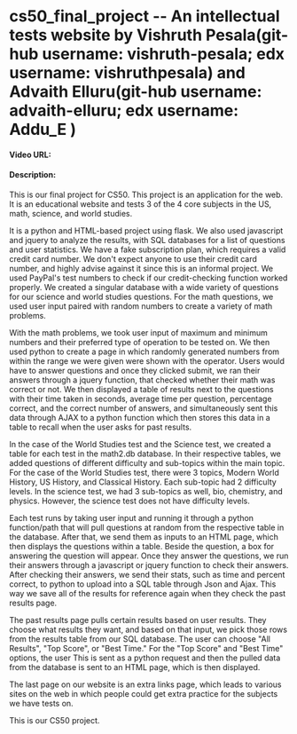 # cs50_final_project -- An intellectual tests website by Vishruth Pesala(git-hub username: vishruth-pesala; edx username: vishruthpesala) and Advaith Elluru(git-hub username: advaith-elluru; edx username: Addu_E )

#### Video URL:
#### Description:

  This is our final project for CS50. This project is an application for the web. It is an educational website and tests 3 of the 4 core subjects in the US, math, science, and world studies.

  It is a python and HTML-based project using flask. We also used javascript and jquery to analyze the results, with SQL databases for a list of questions and user statistics. We have a fake subscription plan, which requires a valid credit card number. We don't expect anyone to use their credit card number, and highly advise against it since this is an informal project. We used PayPal's test numbers to check if our credit-checking function worked properly. We created a singular database with a wide variety of questions for our science and world studies questions. For the math questions, we used user input paired with random numbers to create a variety of math problems.

  With the math problems, we took user input of maximum and minimum numbers and their preferred type of operation to be tested on. We then used python to create a page in which randomly generated numbers from within the range we were given were shown with the operator. Users would have to answer questions and once they clicked submit, we ran their answers through a jquery function, that checked whether their math was correct or not. We then displayed a table of results next to the questions with their time taken in seconds, average time per question, percentage correct, and the correct number of answers, and simultaneously sent this data through AJAX to a python function which then stores this data in a table to recall when the user asks for past results.

  In the case of the World Studies test and the Science test, we created a table for each test in the math2.db database. In their respective tables, we added questions of different difficulty and sub-topics within the main topic. For the case of the World Studies test, there were 3 topics, Modern World History, US History, and Classical History. Each sub-topic had 2 difficulty levels. In the science test, we had 3 sub-topics as well, bio, chemistry, and physics. However, the science test does not have difficulty levels.

  Each test runs by taking user input and running it through a python function/path that will pull questions at random from the respective table in the database. After that, we send them as inputs to an HTML page, which then displays the questions within a table. Beside the question, a box for answering the question will appear. Once they answer the questions, we run their answers through a javascript or jquery function to check their answers. After checking their answers, we send their stats, such as time and percent correct, to python to upload into a SQL table through Json and Ajax. This way we save all of the results for reference again when they check the past results page.

  The past results page pulls certain results based on user results. They choose what results they want, and based on that input, we pick those rows from the results table from our SQL database. The user can choose "All Results", "Top Score", or "Best Time." For the "Top Score" and "Best Time" options, the user This is sent as a python request and then the pulled data from the database is sent to an HTML page, which is then displayed.

  The last page on our website is an extra links page, which leads to various sites on the web in which people could get extra practice for the subjects we have tests on.

  This is our CS50 project.